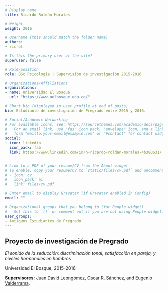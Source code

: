 ```yaml
---
# Display name
title: Ricardo Roldán Morales

# Weight
weight: 2016

# Username (this should match the folder name)
authors:
- ricrol

# Is this the primary user of the site?
superuser: false

# Role/position
role: BSc Psicología | Supervisión de investigación 2015-2016

# Organizations/Affiliations
organizations:
- name: Universidad El Bosque
  url: "https://www.uelbosque.edu.co/"

# Short bio (displayed in user profile at end of posts)
bio: Estudiante de investigación de Pregrado entre 2015 y 2016.

# Social/Academic Networking
# For available icons, see: https://sourcethemes.com/academic/docs/page-builder/#icons
#   For an email link, use "fas" icon pack, "envelope" icon, and a link in the
#   form "mailto:your-email@example.com" or "#contact" for contact widget.
social:
- icon: linkedin
  icon_pack: fab
  link: https://www.linkedin.com/in/h-ricardo-roldan-morales-4b380631/


# Link to a PDF of your resume/CV from the About widget.
# To enable, copy your resume/CV to `static/files/cv.pdf` and uncomment the lines below.
# - icon: cv
#   icon_pack: ai
#   link: files/cv.pdf

# Enter email to display Gravatar (if Gravatar enabled in Config)
email: ""

# Organizational groups that you belong to (for People widget)
#   Set this to `[]` or comment out if you are not using People widget.
user_groups:
- Antiguos Estudiantes de Pregrado
---
```


## **Proyecto de investigación de Pregrado**  

*El sonido de la seducción: discriminación tonal, satisfacción en pareja, y niveles hormonales en hombres*

Universidad El Bosque, 2015-2016.

**Supervisores:** [Juan David Leongómez](/es/#about), [Oscar R. Sánchez](/es/author/oscar-r.-sanchez/), and [Eugenio Valderrama](/es/author/eugenio-valderrama/).
